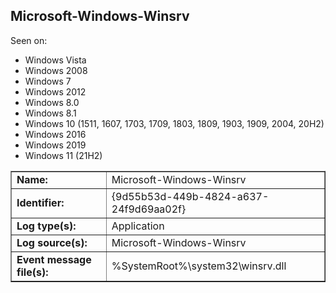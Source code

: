 ## Microsoft-Windows-Winsrv

Seen on:
* Windows Vista
* Windows 2008
* Windows 7
* Windows 2012
* Windows 8.0
* Windows 8.1
* Windows 10 (1511, 1607, 1703, 1709, 1803, 1809, 1903, 1909, 2004, 20H2)
* Windows 2016
* Windows 2019
* Windows 11 (21H2)

<table border="1" class="docutils">
  <tbody>
    <tr>
      <td><b>Name:</b></td>
      <td>Microsoft-Windows-Winsrv</td>
    </tr>
    <tr>
      <td><b>Identifier:</b></td>
      <td>{9d55b53d-449b-4824-a637-24f9d69aa02f}</td>
    </tr>
    <tr>
      <td><b>Log type(s):</b></td>
      <td>Application</td>
    </tr>
    <tr>
      <td><b>Log source(s):</b></td>
      <td>Microsoft-Windows-Winsrv</td>
    </tr>
    <tr>
      <td><b>Event message file(s):</b></td>
      <td>%SystemRoot%\system32\winsrv.dll</td>
    </tr>
  </tbody>
</table>

&nbsp;

